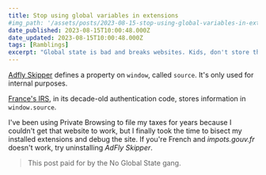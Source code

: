 ```yaml
---
title: Stop using global variables in extensions
#img_path: '/assets/posts/2023-08-15-stop-using-global-variables-in-extensions/'
date_published: 2023-08-15T10:00:48.000Z
date_updated: 2023-08-15T10:00:48.000Z
tags: [Ramblings]
excerpt: "Global state is bad and breaks websites. Kids, don't store things globally."
---
```


[Adfly Skipper](https://chrome.google.com/webstore/detail/adfly-skipper/obnfifcganohemahpomajbhocfkdgmjb) defines a property on `window`, called `source`. It's only used for internal purposes.

[France's IRS](https://www.impots.gouv.fr/accueil), in its decade-old authentication code, stores information in `window.source`.

I've been using Private Browsing to file my taxes for years because I couldn't get that website to work, but I finally took the time to bisect my installed extensions and debug the site. If you're French and _impots.gouv.fr_ doesn't work, try uninstalling _AdFly Skipper_.

> This post paid for by the No Global State gang.
